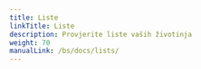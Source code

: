 ```yaml
---
title: Liste
linkTitle: Liste
description: Provjerite liste vaših životinja
weight: 70
manualLink: /bs/docs/lists/
---
```

<script>
  window.location.href = "/bs/docs/lists/";
</script>
